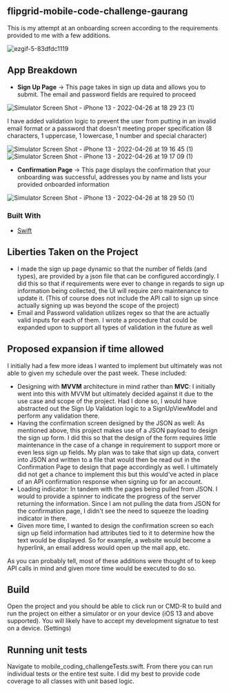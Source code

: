 <!-- ABOUT THE PROJECT -->
## flipgrid-mobile-code-challenge-gaurang

This is my attempt at an onboarding screen according to the requirements provided to me with a few additions.


![ezgif-5-83dfdc1119](https://user-images.githubusercontent.com/25397326/165194322-eb2bc0f8-c209-40f8-b796-db879aeef332.gif)


## App Breakdown

- **Sign Up Page** -> This page takes in sign up data and allows you to submit. The email and password fields are required to proceed

![Simulator Screen Shot - iPhone 13 - 2022-04-26 at 18 29 23 (1)](https://user-images.githubusercontent.com/25397326/165403811-b65e7877-faf1-4e61-919d-88a9de1e29f9.png)

I have added validation logic to prevent the user from putting in an invalid email format or a password that doesn't meeting proper specification (8 characters, 1 uppercase, 1 lowercase, 1 number and special character)

![Simulator Screen Shot - iPhone 13 - 2022-04-26 at 19 16 45 (1)](https://user-images.githubusercontent.com/25397326/165408356-3ac655e0-dbf5-4e38-b80d-13f3ebba9fce.png)
![Simulator Screen Shot - iPhone 13 - 2022-04-26 at 19 17 09 (1)](https://user-images.githubusercontent.com/25397326/165408374-5b800a26-3043-4871-95f8-66b401392cf7.png)



- **Confirmation Page** -> This page displays the confirmation that your onboarding was successful, addresses you by name and lists your provided onboarded information

![Simulator Screen Shot - iPhone 13 - 2022-04-26 at 18 29 50 (1)](https://user-images.githubusercontent.com/25397326/165403546-c10c90d5-835c-42e8-8c7b-06ad2bbe1c43.png)

### Built With

* [Swift](https://www.swift.org/)



## Liberties Taken on the Project

- I made the sign up page dynamic so that the number of fields (and types), are provided by a json file that can be configured accordingly. I did this so that if requirements were ever to change in regards to sign up information being collected, the UI will require zero maintenance to update it. (This of course does not include the API call to sign up since actually signing up was beyond the scope of the project)
- Email and Password validation utilizes regex so that the are actually valid inputs for each of them. I wrote a procedure that could be expanded upon to support all types of validation in the future as well


## Proposed expansion if time allowed

I initially had a few more ideas I wanted to implement but ultimately was not able to given my schedule over the past week. These included:

- Designing with **MVVM** architecture in mind rather than **MVC**: I initially went into this with MVVM but ultimately decided against it due to the use case and scope of the project. Had I done so, I would have abstracted out the Sign Up Validation logic to a SignUpViewModel and perform any validation there.
- Having the confirmation screen designed by the JSON as well: As mentioned above, this project makes use of a JSON payload to design the sign up form. I did this so that the design of the form requires little maintenance in the case of a change in requirement to support more or even less sign up fields. My plan was to take that sign up data, convert into JSON and written to a file that would then be read out in the Confirmation Page to design that page accordingly as well. I ultimately did not get a chance to implement this but this would've acted in place of an API confirmation response when signing up for an account.
- Loading indicator: In tandem with the pages being pulled from JSON. I would to provide a spinner to indicate the progress of the server returning the information. Since I am not pulling the data from JSON for the confirmation page, I didn't see the need to squeeze the loading indicator in there.
- Given more time, I wanted to design the confirmation screen so each sign up field information had attributes tied to it to determine how the text would be displayed. So for example, a website would become a hyperlink, an email address would open up the mail app, etc.

As you can probably tell, most of these additions were thought of to keep API calls in mind and given more time would be executed to do so. 

## Build

Open the project and you should be able to click run or CMD-R to build and run the project on either a simulator or on your device (iOS 13 and above supported). You will likely have to accept my development signatue to test on a device. (Settings)

## Running unit tests

Navigate to mobile_coding_challengeTests.swift. From there you can run individual tests or the entire test suite. I did my best to provide code coverage to all classes with unit based logic.
